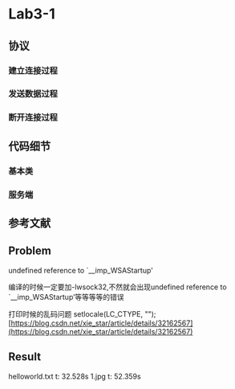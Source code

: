 # Lab3-1

## 协议

### 建立连接过程

### 发送数据过程

### 断开连接过程

## 代码细节

### 基本类

### 服务端

## 参考文献


## Problem

undefined reference to `__imp_WSAStartup'

编译的时候一定要加-lwsock32,不然就会出现undefined reference to `__imp_WSAStartup’等等等等的错误

打印时候的乱码问题
setlocale(LC_CTYPE, "");
[https://blog.csdn.net/xie_star/article/details/32162567](https://blog.csdn.net/xie_star/article/details/32162567)

## Result

helloworld.txt t: 32.528s
1.jpg t: 52.359s